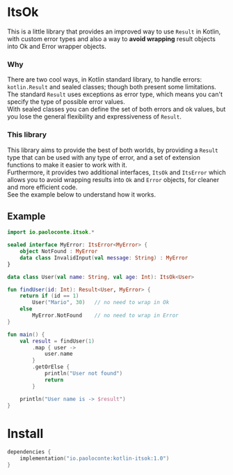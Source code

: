# ItsOk
This is a little library that provides an improved way to use `Result` in Kotlin, with custom error types and also a way to **avoid wrapping** result objects into Ok and Error wrapper objects.

### Why
There are two cool ways, in Kotlin standard library, to handle errors: `kotlin.Result` and sealed classes; though both present some limitations.  
The standard `Result` uses exceptions as error type, which means you can't specify the type of possible error values.   
With sealed classes you can define the set of both errors and ok values, but you lose the general flexibility and expressiveness of `Result`.
### This library
This library aims to provide the best of both worlds, by providing a `Result` type that can be used with any type of error, 
and a set of extension functions to make it easier to work with it.  
Furthermore, it provides two additional interfaces, `ItsOk` and `ItsError` which allows you to avoid wrapping results into `Ok` and `Error` objects, for cleaner and more efficient code.   
See the example below to understand how it works.

## Example
```kotlin
import io.paoloconte.itsok.*

sealed interface MyError: ItsError<MyError> {
    object NotFound : MyError
    data class InvalidInput(val message: String) : MyError
}

data class User(val name: String, val age: Int): ItsOk<User>

fun findUser(id: Int): Result<User, MyError> {
    return if (id == 1)
        User("Mario", 30)   // no need to wrap in Ok
    else
        MyError.NotFound    // no need to wrap in Error
}

fun main() {
    val result = findUser(1)
        .map { user ->
            user.name
        }
        .getOrElse {
            println("User not found")
            return
        }

    println("User name is -> $result")
}
```
# Install
```kotlin
dependencies {
    implementation("io.paoloconte:kotlin-itsok:1.0")
}
```